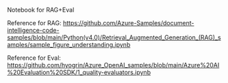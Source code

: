 Notebook for RAG+Eval

Reference for RAG: https://github.com/Azure-Samples/document-intelligence-code-samples/blob/main/Python(v4.0)/Retrieval_Augmented_Generation_(RAG)_samples/sample_figure_understanding.ipynb

Reference for Eval: https://github.com/hyogrin/Azure_OpenAI_samples/blob/main/Azure%20AI%20Evaluation%20SDK/1_quality-evaluators.ipynb